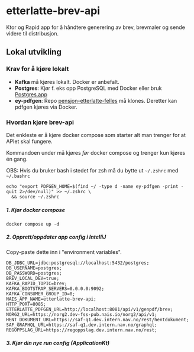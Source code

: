 # etterlatte-brev-api

Ktor og Rapid app for å håndtere generering av brev, brevmaler og sende videre til distribusjon.


## Lokal utvikling

### Krav for å kjøre lokalt
- **Kafka** må kjøres lokalt. Docker er anbefalt.
- **Postgres**: Kjør f. eks opp PostgreSQL med Docker eller bruk [Postgres.app](https://postgresapp.com/)
- **ey-pdfgen**: Repo [pensjon-etterlatte-felles](https://github.com/navikt/pensjon-etterlatte-felles) må klones. Deretter kan pdfgen kjøres via Docker.  

### Hvordan kjøre brev-api

Det enkleste er å kjøre docker compose som starter alt man trenger for at APIet skal fungere.  

Kommandoen under må kjøres _før_ docker compose og trenger kun kjøres én gang.

OBS: Hvis du bruker bash i stedet for zsh må du bytte ut `~/.zshrc` med `~/.bashrc`  

```shell
echo "export PDFGEN_HOME=$(find ~/ -type d -name ey-pdfgen -print -quit 2>/dev/null)" >> ~/.zshrc \
  && source ~/.zshrc
```


##### 1. Kjør docker compose

```shell
docker compose up -d
```

##### 2. Opprett/oppdater app config i IntelliJ

Copy-paste dette inn i "environment variables".

```
DB_JDBC_URL=jdbc:postgresql://localhost:5432/postgres;
DB_USERNAME=postgres;
DB_PASSWORD=postgres;
BREV_LOCAL_DEV=true;
KAFKA_RAPID_TOPIC=brev;
KAFKA_BOOTSTRAP_SERVERS=0.0.0.0:9092;
KAFKA_CONSUMER_GROUP_ID=0;
NAIS_APP_NAME=etterlatte-brev-api;
HTTP_PORT=8085;
ETTERLATTE_PDFGEN_URL=http://localhost:8081/api/v1/genpdf/brev;
NORG2_URL=https://norg2.dev-fss-pub.nais.io/norg2/api/v1;
HENT_DOKUMENT_URL=https://saf-q1.dev.intern.nav.no/rest/hentdokument;
SAF_GRAPHQL_URL=https://saf-q1.dev.intern.nav.no/graphql;
REGOPPSLAG_URL=https://regoppslag.dev.intern.nav.no/rest;
```

##### 3. Kjør din nye run config (ApplicationKt)
